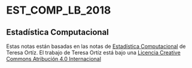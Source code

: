 # EST_COMP_LB_2018
## Estadística Computacional

Estas notas están basadas en las notas de [Estadística Computacional](https://github.com/tereom/est_computacional) de Teresa Ortíz. El trabajo de Teresa Ortíz está bajo una [Licencia Creative Commons Atribución 4.0 Internacional](https://creativecommons.org/licenses/by/4.0/)  
